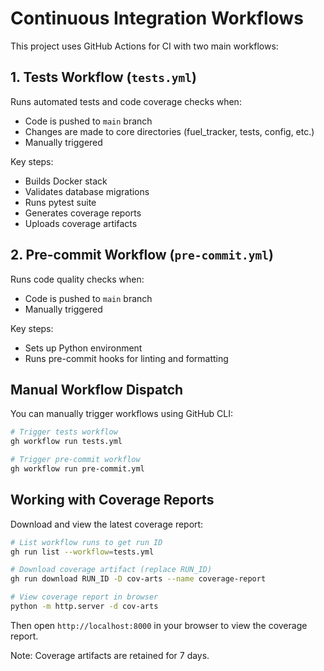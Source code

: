 # Continuous Integration Workflows

This project uses GitHub Actions for CI with two main workflows:

## 1. Tests Workflow (`tests.yml`)

Runs automated tests and code coverage checks when:

- Code is pushed to `main` branch
- Changes are made to core directories (fuel_tracker, tests, config, etc.)
- Manually triggered

Key steps:

- Builds Docker stack
- Validates database migrations
- Runs pytest suite
- Generates coverage reports
- Uploads coverage artifacts

## 2. Pre-commit Workflow (`pre-commit.yml`)

Runs code quality checks when:

- Code is pushed to `main` branch
- Manually triggered

Key steps:

- Sets up Python environment
- Runs pre-commit hooks for linting and formatting

## Manual Workflow Dispatch

You can manually trigger workflows using GitHub CLI:

```bash
# Trigger tests workflow
gh workflow run tests.yml

# Trigger pre-commit workflow
gh workflow run pre-commit.yml
```

## Working with Coverage Reports

Download and view the latest coverage report:

```bash
# List workflow runs to get run ID
gh run list --workflow=tests.yml

# Download coverage artifact (replace RUN_ID)
gh run download RUN_ID -D cov-arts --name coverage-report

# View coverage report in browser
python -m http.server -d cov-arts
```

Then open `http://localhost:8000` in your browser to view the coverage report.

Note: Coverage artifacts are retained for 7 days.
